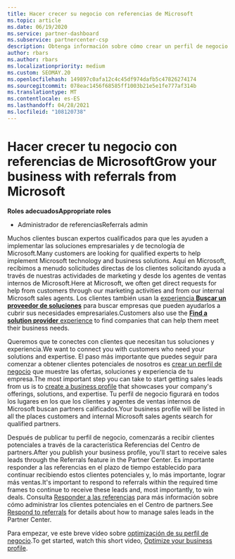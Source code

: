 ```yaml
---
title: Hacer crecer su negocio con referencias de Microsoft
ms.topic: article
ms.date: 06/19/2020
ms.service: partner-dashboard
ms.subservice: partnercenter-csp
description: Obtenga información sobre cómo crear un perfil de negocio para generar clientes potenciales a través de la característica Centro de partners referencias y, a continuación, responder a estas referencias.
author: rbars
ms.author: rbars
ms.localizationpriority: medium
ms.custom: SEOMAY.20
ms.openlocfilehash: 149897c0afa12c4c45df974dafb5c47826274174
ms.sourcegitcommit: 078eac1456f68585ff1003b21e5e1fe777af314b
ms.translationtype: MT
ms.contentlocale: es-ES
ms.lasthandoff: 04/28/2021
ms.locfileid: "108120738"
---
```

# <a name="grow-your-business-with-referrals-from-microsoft"></a><span data-ttu-id="2d376-103">Hacer crecer tu negocio con referencias de Microsoft</span><span class="sxs-lookup"><span data-stu-id="2d376-103">Grow your business with referrals from Microsoft</span></span>

<span data-ttu-id="2d376-104">**Roles adecuados**</span><span class="sxs-lookup"><span data-stu-id="2d376-104">**Appropriate roles**</span></span>

- <span data-ttu-id="2d376-105">Administrador de referencias</span><span class="sxs-lookup"><span data-stu-id="2d376-105">Referrals admin</span></span>

<span data-ttu-id="2d376-106">Muchos clientes buscan expertos cualificados para que les ayuden a implementar las soluciones empresariales y de tecnología de Microsoft.</span><span class="sxs-lookup"><span data-stu-id="2d376-106">Many customers are looking for qualified experts to help implement Microsoft technology and business solutions.</span></span> <span data-ttu-id="2d376-107">Aquí en Microsoft, recibimos a menudo solicitudes directas de los clientes solicitando ayuda a través de nuestras actividades de marketing y desde los agentes de ventas internos de Microsoft.</span><span class="sxs-lookup"><span data-stu-id="2d376-107">Here at Microsoft, we often get direct requests for help from customers through our marketing activities and from our internal Microsoft sales agents.</span></span> <span data-ttu-id="2d376-108">Los clientes también usan la [experiencia **Buscar un proveedor de soluciones**](https://www.microsoft.com/solution-providers/search) para buscar empresas que pueden ayudarlos a cubrir sus necesidades empresariales.</span><span class="sxs-lookup"><span data-stu-id="2d376-108">Customers also use the [**Find a solution provider** experience](https://www.microsoft.com/solution-providers/search) to find companies that can help them meet their business needs.</span></span> 

<span data-ttu-id="2d376-109">Queremos que te conectes con clientes que necesitan tus soluciones y experiencia.</span><span class="sxs-lookup"><span data-stu-id="2d376-109">We want to connect you with customers who need your solutions and expertise.</span></span> <span data-ttu-id="2d376-110">El paso más importante que puedes seguir para comenzar a obtener clientes potenciales de nosotros es [crear un perfil de negocio](create-a-marketing-profile.md) que muestre las ofertas, soluciones y experiencia de tu empresa.</span><span class="sxs-lookup"><span data-stu-id="2d376-110">The most important step you can take to start getting sales leads from us is to [create a business profile](create-a-marketing-profile.md) that showcases your company's offerings, solutions, and expertise.</span></span> <span data-ttu-id="2d376-111">Tu perfil de negocio figurará en todos los lugares en los que los clientes y agentes de ventas internos de Microsoft buscan partners calificados.</span><span class="sxs-lookup"><span data-stu-id="2d376-111">Your business profile will be listed in all the places customers and internal Microsoft sales agents search for qualified partners.</span></span> 

 <span data-ttu-id="2d376-112">Después de publicar tu perfil de negocio, comenzarás a recibir clientes potenciales a través de la característica Referencias del Centro de partners.</span><span class="sxs-lookup"><span data-stu-id="2d376-112">After you publish your business profile, you'll start to receive sales leads through the Referrals feature in the Partner Center.</span></span> <span data-ttu-id="2d376-113">Es importante responder a las referencias en el plazo de tiempo establecido para continuar recibiendo estos clientes potenciales y, lo más importante, lograr más ventas.</span><span class="sxs-lookup"><span data-stu-id="2d376-113">It's important to respond to referrals within the required time frames to continue to receive these leads and, most importantly, to win deals.</span></span> <span data-ttu-id="2d376-114">Consulta [Responder a las referencias](manage-leads.md) para más información sobre cómo administrar los clientes potenciales en el Centro de partners.</span><span class="sxs-lookup"><span data-stu-id="2d376-114">See [Respond to referrals](manage-leads.md) for details about how to manage sales leads in the Partner Center.</span></span>  


<span data-ttu-id="2d376-115">Para empezar, ve este breve vídeo sobre [optimización de su perfil de negocio](https://player.vimeo.com/video/252788046).</span><span class="sxs-lookup"><span data-stu-id="2d376-115">To get started, watch this short video, [Optimize your business profile](https://player.vimeo.com/video/252788046).</span></span>
